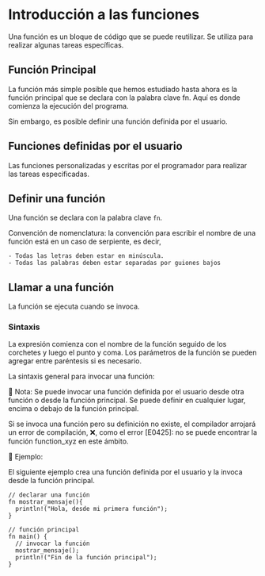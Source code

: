 # Introducción a las funciones

Una función es un bloque de código que se puede reutilizar. Se utiliza
para realizar algunas tareas específicas.

## Función Principal

La función más simple posible que hemos estudiado hasta ahora es la función
principal que se declara con la palabra clave fn. Aquí es donde comienza
la ejecución del programa.

Sin embargo, es posible definir una función definida por el usuario.

## Funciones definidas por el usuario

Las funciones personalizadas y escritas por el programador para realizar
las tareas especificadas.

## Definir una función

Una función se declara con la palabra clave `fn`.

Convención de nomenclatura: la convención para escribir el nombre de una función
está en un caso de serpiente, es decir,

	- Todas las letras deben estar en minúscula.
	- Todas las palabras deben estar separadas por guiones bajos

## Llamar a una función

La función se ejecuta cuando se invoca.

### Sintaxis

La expresión comienza con el nombre de la función seguido de los corchetes y
luego el punto y coma. Los parámetros de la función se pueden agregar entre
paréntesis si es necesario.

La sintaxis general para invocar una función:

📝 Nota: Se puede invocar una función definida por el usuario desde otra función o
desde la función principal. Se puede definir en cualquier lugar, encima o
debajo de la función principal.

Si se invoca una función pero su definición no existe, el compilador arrojará un error
de compilación, ❌, como el error [E0425]: no se puede encontrar la función
function_xyz en este ámbito.

📎 Ejemplo:

El siguiente ejemplo crea una función definida por el usuario y la invoca
desde la función principal.

```rust, editable
// declarar una función
fn mostrar_mensaje(){
  println!("Hola, desde mi primera función");
}

// función principal
fn main() {
  // invocar la función
  mostrar_mensaje();
  println!("Fin de la función principal");
}
```
